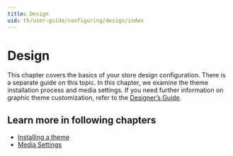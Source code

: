 ```yaml
---
title: Design
uid: th/user-guide/configuring/design/index
---
```


# Design

This chapter covers the basics of your store design configuration. There is a separate guide on this topic. In this chapter, we examine the theme installation process and media settings. If you need further information on graphic theme customization, refer to the [Designer’s Guide](xref:en/developer/design/index).

## Learn more in following chapters

- [Installing a theme](xref:th/user-guide/configuring/design/installing-theme)
- [Media Settings](xref:th/user-guide/configuring/design/media-settings)